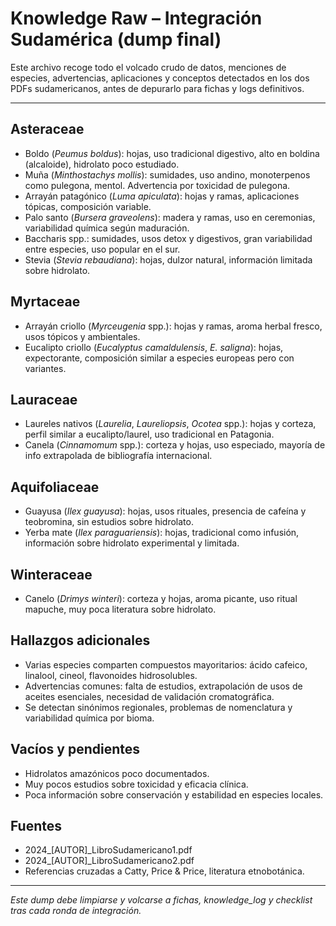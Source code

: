 # Knowledge Raw – Integración Sudamérica (dump final)

Este archivo recoge todo el volcado crudo de datos, menciones de especies, advertencias, aplicaciones y conceptos detectados en los dos PDFs sudamericanos, antes de depurarlo para fichas y logs definitivos.

---

## Asteraceae
- Boldo (*Peumus boldus*): hojas, uso tradicional digestivo, alto en boldina (alcaloide), hidrolato poco estudiado.
- Muña (*Minthostachys mollis*): sumidades, uso andino, monoterpenos como pulegona, mentol. Advertencia por toxicidad de pulegona.
- Arrayán patagónico (*Luma apiculata*): hojas y ramas, aplicaciones tópicas, composición variable.
- Palo santo (*Bursera graveolens*): madera y ramas, uso en ceremonias, variabilidad química según maduración.
- Baccharis spp.: sumidades, usos detox y digestivos, gran variabilidad entre especies, uso popular en el sur.
- Stevia (*Stevia rebaudiana*): hojas, dulzor natural, información limitada sobre hidrolato.

## Myrtaceae
- Arrayán criollo (*Myrceugenia* spp.): hojas y ramas, aroma herbal fresco, usos tópicos y ambientales.
- Eucalipto criollo (*Eucalyptus camaldulensis*, *E. saligna*): hojas, expectorante, composición similar a especies europeas pero con variantes.

## Lauraceae
- Laureles nativos (*Laurelia*, *Laureliopsis*, *Ocotea* spp.): hojas y corteza, perfil similar a eucalipto/laurel, uso tradicional en Patagonia.
- Canela (*Cinnamomum* spp.): corteza y hojas, uso especiado, mayoría de info extrapolada de bibliografía internacional.

## Aquifoliaceae
- Guayusa (*Ilex guayusa*): hojas, usos rituales, presencia de cafeína y teobromina, sin estudios sobre hidrolato.
- Yerba mate (*Ilex paraguariensis*): hojas, tradicional como infusión, información sobre hidrolato experimental y limitada.

## Winteraceae
- Canelo (*Drimys winteri*): corteza y hojas, aroma picante, uso ritual mapuche, muy poca literatura sobre hidrolato.

## Hallazgos adicionales
- Varias especies comparten compuestos mayoritarios: ácido cafeico, linalool, cineol, flavonoides hidrosolubles.
- Advertencias comunes: falta de estudios, extrapolación de usos de aceites esenciales, necesidad de validación cromatográfica.
- Se detectan sinónimos regionales, problemas de nomenclatura y variabilidad química por bioma.

## Vacíos y pendientes
- Hidrolatos amazónicos poco documentados.
- Muy pocos estudios sobre toxicidad y eficacia clínica.
- Poca información sobre conservación y estabilidad en especies locales.

## Fuentes
- 2024_[AUTOR]_LibroSudamericano1.pdf
- 2024_[AUTOR]_LibroSudamericano2.pdf
- Referencias cruzadas a Catty, Price & Price, literatura etnobotánica.

---
*Este dump debe limpiarse y volcarse a fichas, knowledge_log y checklist tras cada ronda de integración.*

